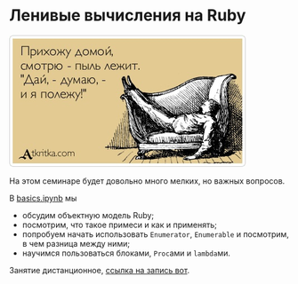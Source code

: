 # Ленивые вычисления на Ruby

![Ленивые вычисления](./img/1.jpg)

На этом семинаре будет довольно много мелких, но важных вопросов.

В [basics.ipynb](./basics.ipynb) мы

- обсудим объектную модель Ruby;
- посмотрим, что такое примеси и как и применять;
- попробуем начать использовать `Enumerator`, `Enumerable` и посмотрим, в чем разница между ними;
- научимся пользоваться блоками, `Proc`ами и `lambda`ми.

Занятие дистанционное, [ссылка на запись вот](https://cloud.mail.ru/public/4Yvi/NewxYV4kc).
